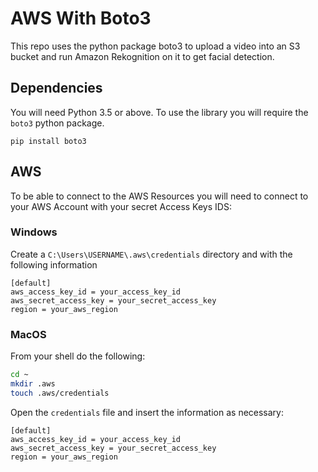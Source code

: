 # AWS With Boto3

This repo uses the python package boto3 to upload a video into an S3 bucket and run Amazon Rekognition on it to get facial detection. 

## Dependencies

You will need Python 3.5 or above. To use the library you will require the `boto3` python package. 

```
pip install boto3
```

## AWS

To be able to connect to the AWS Resources you will need to connect to your AWS Account with your secret Access Keys IDS:

### Windows

Create a `C:\Users\USERNAME\.aws\credentials` directory and with the following information

```
[default]
aws_access_key_id = your_access_key_id
aws_secret_access_key = your_secret_access_key
region = your_aws_region
```

### MacOS

From your shell do the following:

```bash
cd ~
mkdir .aws
touch .aws/credentials
```

Open the `credentials` file and insert the information as necessary:

```
[default]
aws_access_key_id = your_access_key_id
aws_secret_access_key = your_secret_access_key
region = your_aws_region
```

